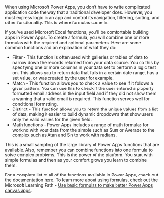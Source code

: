 When using Microsoft Power Apps, you don't have to write complicated application code the way that a traditional developer does. However, you must express logic in an app and control its navigation, filtering, sorting, and other functionality. This is where formulas come in.

If you've used Microsoft Excel functions, you'll be comfortable building apps in Power Apps. To create a formula, you will combine one or more formulas with the required and optional parameters. Here are some common functions and an explanation of what they do:
- Filter - This function is often used with galleries or tables of data to narrow down the records returned from your data source. You do this by specifying one or more columns in your data set to perform a logic test on. This allows you to return data that falls in a certain date range, has a set value, or was created by the user for example.
- Match - This function allows you to check a value to see if it follows a given pattern. You can use this to check if the user entered a properly formatted email address in the input field and if they did not show them a warning that a valid email is required. This function serves well for conditional formatting.
- Distinct - This function allows you to return the unique values from a list of data, making it easier to build dynamic dropdowns that show users only the valid values for the given field. 
- Math functions - Power Apps includes a range of math formulas for working with your data from the simple such as Sum or Average to the complex such as Atan and Sin to work with radians. 

This is a small sampling of the large library of Power Apps functions that are available. Also, remember you can combine functions into one formula to solve complex problems. This is the power of the platform. You start with simple formulas and then as your comfort grows you learn to combine them. 

For a complete list of all of the functions available in Power Apps, check out the documentation [here](https://docs.microsoft.com/powerapps/maker/canvas-apps/formula-reference#s). To learn more about using formulas, check out the Microsoft Learning Path - [Use basic formulas to make better Power Apps canvas apps](https://docs.microsoft.com/learn/paths/use-basic-formulas-powerapps-canvas-app/).